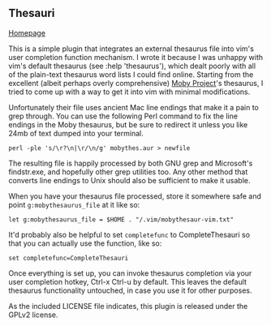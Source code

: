 Thesauri
--------

[Homepage](http://github.com/tomku/thesauri)

This is a simple plugin that integrates an external thesaurus file into vim's
user completion function mechanism.  I wrote it because I was unhappy with
vim's default thesaurus (see :help 'thesaurus'), which dealt poorly with all
of the plain-text thesaurus word lists I could find online.  Starting from the
excellent (albeit perhaps overly comprehensive) [Moby Project](http://icon.shef.ac.uk/Moby/)'s thesaurus,
I tried to come up with a way to get it into vim with minimal modifications.

Unfortunately their file uses ancient Mac line endings that make it a pain to
grep through.  You can use the following Perl command to fix the line endings
in the Moby thesaurus, but be sure to redirect it unless you like 24mb of text
dumped into your terminal.

    perl -ple 's/\r?\n|\r/\n/g' mobythes.aur > newfile

The resulting file is happily processed by both GNU grep and Microsoft's
findstr.exe, and hopefully other grep utilities too.  Any other method that
converts line endings to Unix should also be sufficient to make it usable.

When you have your thesaurus file processed, store it somewhere safe and point
`g:mobythesaurus_file` at it like so:

    let g:mobythesaurus_file = $HOME . "/.vim/mobythesaur-vim.txt"

It'd probably also be helpful to set `completefunc` to CompleteThesauri so
that you can actually use the function, like so:

    set completefunc=CompleteThesauri

Once everything is set up, you can invoke thesaurus completion via your user
completion hotkey, Ctrl-x Ctrl-u by default.  This leaves the default thesaurus
functionality untouched, in case you use it for other purposes.

As the included LICENSE file indicates, this plugin is released under the GPLv2
license.
